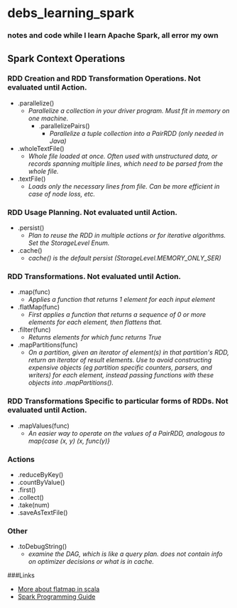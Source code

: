 debs_learning_spark
===================
### notes and code while I learn Apache Spark, all error my own

## Spark Context Operations

### RDD Creation and RDD Transformation Operations. Not evaluated until Action. 
* .parallelize()  
  * *Parallelize a collection in your driver program. Must fit in memory on one machine.*
    * .parallelizePairs()
      * *Parallelize a tuple collection into a PairRDD (only needed in Java)*
* .wholeTextFile()
  * *Whole file loaded at once. Often used with unstructured data, or records spanning multiple lines, which need to be parsed from the whole file.*
* .textFile()
  * *Loads only the necessary lines from file. Can be more efficient in case of node loss, etc.*

### RDD Usage Planning. Not evaluated until Action. 
* .persist()
  * *Plan to reuse the RDD in multiple actions or for iterative algorithms. Set the StorageLevel Enum.* 
* .cache()  
  * *cache() is the default persist (StorageLevel.MEMORY_ONLY_SER)*

### RDD Transformations. Not evaluated until Action. 
* .map(func)
  * *Applies a function that returns 1 element for each input element*
* .flatMap(func)
  * *First applies a function that returns a sequence of 0 or more elements for each element, then flattens that.*
* .filter(func)
  * *Returns elements for which func returns True* 
* .mapPartitions(func)
  * *On a partition, given an iterator of element(s) in that partition's RDD, return an iterator of result elements. Use to avoid constructing expensive objects (eg partition specific counters, parsers, and writers) for each element, instead passing functions with these objects into .mapPartitions().*

### RDD Transformations Specific to particular forms of RDDs. Not evaluated until Action. 
* .mapValues(func)
  * *An easier way to operate on the values of a PairRDD, analogous to map{case (x, y) (x, func(y)}*


### Actions
* .reduceByKey()
* .countByValue()
* .first()
* .collect()
* .take(num)
* .saveAsTextFile()

### Other
* .toDebugString()
  * *examine the DAG, which is like a query plan. does not contain info on optimizer decisions or what is in cache.*  

###Links
* [More about flatmap in scala](http://alvinalexander.com/scala/collection-scala-flatmap-examples-map-flatten)
* [Spark Programming Guide](http://spark.apache.org/docs/latest/programming-guide.html)
